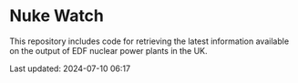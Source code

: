 # Nuke Watch

This repository includes code for retrieving the latest information available on the output of EDF nuclear power plants in the UK.

Last updated: 2024-07-10 06:17